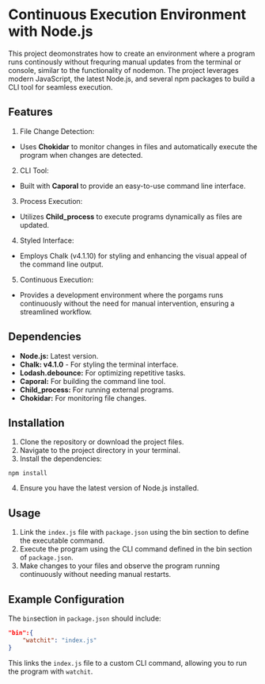 # Continuous Execution Environment with Node.js

This project deomonstrates how to create an environment where a program runs continously without frequring manual updates from the terminal or console, similar to the functionality of nodemon. The project leverages modern JavaScript, the latest Node.js, and several npm packages to build a CLI tool for seamless execution.

## Features

1. File Change Detection:

- Uses **Chokidar** to monitor changes in files and automatically execute the program when changes are detected.

2. CLI Tool:

- Built with **Caporal** to provide an easy-to-use command line interface.

3. Process Execution:

- Utilizes **Child_process** to execute programs dynamically as files are updated.

4. Styled Interface:

- Employs Chalk (v4.1.10) for styling and enhancing the visual appeal of the command line output.

5. Continuous Execution:

- Provides a development environment where the porgams runs continuously without the need for manual intervention, ensuring a streamlined workflow.

## Dependencies

- **Node.js:** Latest version.
- **Chalk: v4.1.0** - For styling the terminal interface.
- **Lodash.debounce:** For optimizing repetitive tasks.
- **Caporal:** For building the command line tool.
- **Child_process:** For running external programs.
- **Chokidar:** For monitoring file changes.

## Installation

1. Clone the repository or download the project files.
2. Navigate to the project directory in your terminal.
3. Install the dependencies:

```terminal
npm install
```

4. Ensure you have the latest version of Node.js installed.

## Usage

1. Link the `index.js` file with `package.json` using the bin section to define the executable command.
2. Execute the program using the CLI command defined in the bin section of `package.json`.
3. Make changes to your files and observe the program running continuously without needing manual restarts.

## Example Configuration

The `bin`section in `package.json` should include:

```json
"bin":{
    "watchit": "index.js"
}
```

This links the `index.js` file to a custom CLI command, allowing you to run the program with `watchit`.
